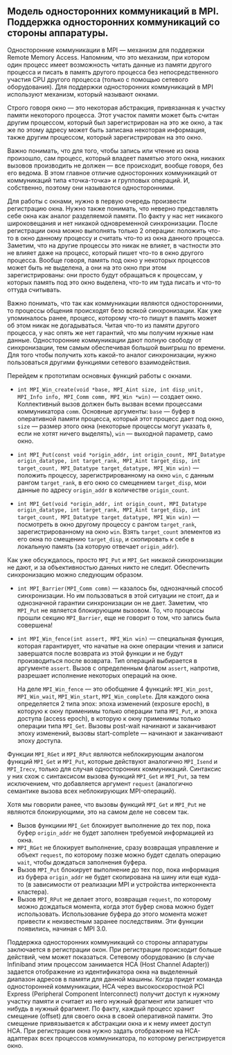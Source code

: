## Модель односторонних коммуникаций в MPI. Поддержка односторонних коммуникаций со стороны аппаратуры.

Односторонние коммуникации в MPI — механизм для поддержки Remote Memory Access. Напомним, что это механизм, при котором один процесс имеет возможность читать данные из памяти другого процесса и писать в память другого процесса без непосредственного участия CPU другого процесса (только с помощью сетевого оборудования). Для поддержки односторонних коммуникаций в MPI используют механизм, который называют окнами.

Строго говоря окно — это некоторая абстракция, привязанная к участку памяти некоторого процесса. Этот участок памяти может быть считан другим процессом, который был зарегистрирован на это же окно, а так же по этому адресу может быть записана некоторая информация, также другим процессом, который зарегистрирован на это окно.

Важно понимать, что для того, чтобы запись или чтение из окна произошло, сам процесс, который владеет памятью этого окна, никаких вызовов производить не должен — все происходит, вообще говоря, без его ведома. В этом главное отличие односторонних коммуникаций от коммуникаций типа «точка-точка» и групповых операций. И, собственно, поэтому они называются односторонними.

Для работы с окнами, нужно в первую очередь произвести регистрацию окна. Нужно также понимать, что неверно представлять себе окна как аналог разделяемой памяти. По факту у нас нет никакого широковещания и нет никакой одновременной синхронизации. После регистрации окна можно выполнять только 2 операции: положить что-то в окно данному процессу и считать что-то из окна данного процесса. Заметим, что на другие процессы это никак не влияет, в частности это не влияет даже на процесс, который пишет что-то в окно другого процесса. Вообще говоря, память под окно у некоторых процессов может быть не выделена, а они на это окно при этом зарегистрированы: они просто будут обращаться к процессам, у которых память под это окно выделена, что-то им туда писать и что-то оттуда считывать.

Важно понимать, что так как коммуникации являются односторонними, то процессы общения происходят безо всякой синхронизации. Как уже упоминалось ранее, процесс, которому что-то пишут в память может об этом никак не догадываться. Читая что-то из памяти другого процесса, у нас опять же нет гарантий, что мы получим нужные нам данные. Односторонние коммуникации дают полную свободу от синхронизации, тем самым обеспечивая большой выигрыш по времени. Для того чтобы получить хоть какой-то аналог синхронизации, нужно пользоваться другими функциями сетевого взаимодействия.

Перейдем к прототипам основных функций работы с окнами.

* `int MPI_Win_create(void *base, MPI_Aint size, int disp_unit, MPI_Info info, MPI_Comm comm, MPI_Win *win)` — создает окно. Коллективный вызов должен быть вызван всеми процессами коммуникатора `comm`. Основные аргументы: `base` — буфер в оперативной памяти процесса, который этот процесс дает под окно, `size` — размер этого окна (некоторые процессы могут указать `0`, если не хотят ничего выделять), `win` — выходной параметр, само окно.

* `int MPI_Put(const void *origin_addr, int origin_count, MPI_Datatype origin_datatype, int target_rank, MPI_Aint target_disp, int target_count, MPI_Datatype target_datatype, MPI_Win win)` — положить процессу, зарегистрированному на окно `win`, с данным рангом `target_rank`, в его окно со смещением `target_disp`, мои данные по адресу `origin_addr` в количестве `origin_count`.

* `int MPI_Get(void *origin_addr, int origin_count, MPI_Datatype origin_datatype, int target_rank, MPI_Aint target_disp, int target_count, MPI_Datatype target_datatype, MPI_Win win)` — посмотреть в окно другому процессу с рангом `target_rank`, зарегистрированному на окно `win`. Взять `target_count` элементов из его окна по смещению `target_disp`, и скопировать к себе в локальную память (за которую отвечает `origin_addr`).

Как уже обсуждалось, просто `MPI_Put` и `MPI_Get` никакой синхронизации не дают, и за объективностью данных никто не следит. Обеспечить синхронизацию можно следующим образом.

* `int MPI_Barrier(MPI_Comm comm)` — казалось бы, однозначный способ синхронизации. Но им пользоваться в этой ситуации не стоит, да и однозначной гарантии синхронизации он не дает. Заметим, что `MPI_Put` не является блокирующим вызовом. То, что процессы прошли секцию `MPI_Barrier`, еще не говорит о том, что запись была совершена!

* `int MPI_Win_fence(int assert, MPI_Win win)` — специальная функция, которая гарантирует, что начатые на окне операции чтения и записи завершатся после возврата из этой функции и не будут производиться после возврата. Тип операций выбирается в аргументе `assert`. Вызов с определенным флагом `assert`, напротив, разрешает исполнение некоторых операций на окне.

  На деле `MPI_Win_fence` — это обобщение 4 функций: `MPI_Win_post`, `MPI_Win_wait`, `MPI_Win_start`, `MPI_Win_complete`. Для каждого окна определяется 2 типа эпох: эпоха изменений (exposure epoch), в которую к окну применимы только операции типа `MPI_Put`, и эпоха доступа (access epoch), в которую к окну применимы только операции типа `MPI_Get`. Вызовы post-wait начинают и заканчивают эпоху изменений, вызовы start-complete — начинают и заканчивают эпоху доступа.

Функции `MPI_RGet` и `MPI_RPut` являются неблокирующим аналогом функций `MPI_Get` и `MPI_Put`, которые действуют аналогично `MPI_Isend` и `MPI_Irecv`, только для случая односторонних коммуникаций. Синтаксис у них схож с синтаксисом вызова функций `MPI_Get` и `MPI_Put`, за тем исключением, что добавляется аргумент `request` (аналогично семантике вызова всех неблокирующих MPI-операций).

Хотя мы говорили ранее, что вызовы функций `MPI_Get` и `MPI_Put` не являются блокирующими, это на самом деле не совсем так.
  * Вызов функциии `MPI_Get` блокирует выполнение до тех пор, пока буфер `origin_addr` не будет заполнен требуемой информацией из окна.
  * `MPI_RGet` не блокирует выполнение, сразу возвращая управление и объект `request`, по которому позже можно будет сделать операцию `wait`, чтобы дождаться заполнения буфера.
  * Вызов `MPI_Put` блокирует выполнение до тех пор, пока информация из буфера `origin_addr` не будет скопирована на шину или еще куда-то (в зависимости от реализации MPI и устройства интерконнекта кластера).
  * Вызов `MPI_RPut` не делает этого, возвращая `request`, по которому можно дождаться момента, когда этот буфер снова можно будет использовать. Использование буфера до этого момента может привести к неизвестным заранее последствиям. Эти функции появились, начиная с MPI 3.0.

Поддержка односторонних коммуникаций со стороны аппаратуры заключается в регистрации окон. При регистрации происходит больше действий, чем может показаться. Сетевому оборудованию (в случае Infiniband этим процессом занимается HCA (Host Channel Adapter)) задается отображение из идентификатора окна на выделенный диапазон адресов в памяти для данной машины. Когда придет команда односторонней коммуникации, HCA через высокоскоростной PCI Express (Peripheral Component Interconnect) получит доступ к нужному участку памяти и считает из него нужный фрагмент или запишет что нибудь в нужный фрагмент. По факту, каждый процесс хранит смещение (offset) для своего окна в своей оперативной памяти. Это смещение привязывается к абстракции окна и к нему имеет доступ HCA. При регистрации окна нужно задать отображение на HCA-адаптерах всех процессов коммуникатора, по которому регистрируется окно.
